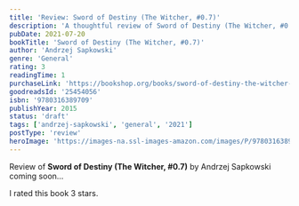 ```yaml
---
title: 'Review: Sword of Destiny (The Witcher, #0.7)'
description: 'A thoughtful review of Sword of Destiny (The Witcher, #0.7) by Andrzej Sapkowski'
pubDate: 2021-07-20
bookTitle: 'Sword of Destiny (The Witcher, #0.7)'
author: 'Andrzej Sapkowski'
genre: 'General'
rating: 3
readingTime: 1
purchaseLink: 'https://bookshop.org/books/sword-of-destiny-the-witcher-07/'
goodreadsId: '25454056'
isbn: '9780316389709'
publishYear: 2015
status: 'draft'
tags: ['andrzej-sapkowski', 'general', '2021']
postType: 'review'
heroImage: 'https://images-na.ssl-images-amazon.com/images/P/9780316389709.01.L.jpg'
---
```


Review of **Sword of Destiny (The Witcher, #0.7)** by Andrzej Sapkowski coming soon...

I rated this book 3 stars.